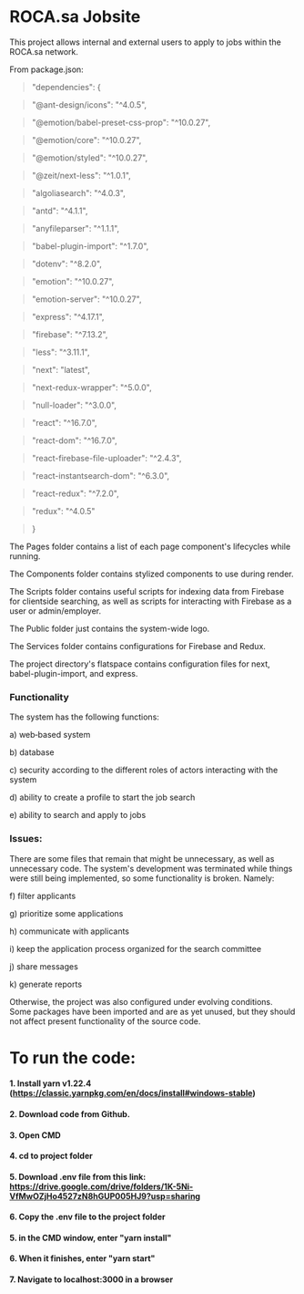 # ROCA.sa Jobsite
This project allows internal and external users to apply to jobs within the ROCA.sa network.

From package.json:
>  "dependencies": {

>    "@ant-design/icons": "^4.0.5",

>    "@emotion/babel-preset-css-prop": "^10.0.27",

>    "@emotion/core": "^10.0.27",

>    "@emotion/styled": "^10.0.27",

>    "@zeit/next-less": "^1.0.1",

>    "algoliasearch": "^4.0.3",

>    "antd": "^4.1.1",

>    "anyfileparser": "^1.1.1",

>    "babel-plugin-import": "^1.7.0",

>    "dotenv": "^8.2.0",

>    "emotion": "^10.0.27",

>    "emotion-server": "^10.0.27",

>    "express": "^4.17.1",

>    "firebase": "^7.13.2",

>    "less": "^3.11.1",

>    "next": "latest",

>    "next-redux-wrapper": "^5.0.0",

>    "null-loader": "^3.0.0",

>    "react": "^16.7.0",

>    "react-dom": "^16.7.0",

>    "react-firebase-file-uploader": "^2.4.3",

>    "react-instantsearch-dom": "^6.3.0",

>    "react-redux": "^7.2.0",

>    "redux": "^4.0.5"

>  }

The Pages folder contains a list of each page component's lifecycles while running.

The Components folder contains stylized components to use during render.

The Scripts folder contains useful scripts for indexing data from Firebase for clientside searching, as well as scripts for interacting with Firebase as a user or admin/employer.

The Public folder just contains the system-wide logo.

The Services folder contains configurations for Firebase and Redux.

The project directory's flatspace contains configuration files for next, babel-plugin-import, and express.

### Functionality
The system has the following functions:

a) web‐based system

b) database

c) security according to the different roles of actors interacting with the system

d) ability to create a profile to start the job search

e) ability to search and apply to jobs

### Issues:
There are some files that remain that might be unnecessary, as well as unnecessary code. The system's development was terminated while
things were still being implemented, so some functionality is broken. Namely:

f) filter applicants

g) prioritize some applications

h) communicate with applicants

i) keep the application process organized for the search committee

j) share messages

k) generate reports

Otherwise, the project was also configured under evolving conditions. Some packages have been imported and are as yet unused, but they should not affect present functionality of the source code.

# To run the code:
#### 1. Install yarn v1.22.4 (https://classic.yarnpkg.com/en/docs/install#windows-stable)
#### 2. Download code from Github.
#### 3. Open CMD
#### 4. cd to project folder
#### 5. Download .env file from this link: https://drive.google.com/drive/folders/1K-5Ni-VfMwOZjHo4527zN8hGUP005HJ9?usp=sharing
#### 6. Copy the .env file to the project folder
#### 5. in the CMD window, enter "yarn install"
#### 6. When it finishes, enter "yarn start"
#### 7. Navigate to localhost:3000 in a browser
